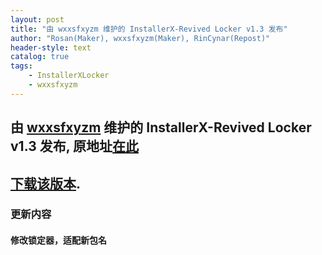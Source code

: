 ```yaml
---
layout: post
title: "由 wxxsfxyzm 维护的 InstallerX-Revived Locker v1.3 发布"
author: "Rosan(Maker), wxxsfxyzm(Maker), RinCynar(Repost)"
header-style: text
catalog: true
tags:
    - InstallerXLocker
    - wxxsfxyzm
---
```


## 由 [wxxsfxyzm](https://github.com/wxxsfxyzm) 维护的 InstallerX-Revived Locker v1.3 发布, 原地址[在此](https://github.com/wxxsfxyzm/InstallerX-Revived/releases/tag/v2.2)
## [下载该版本](/file/InstallerX_Locker-wxxsfxyzm-1.3.apk).

### 更新内容

#### 修改锁定器，适配新包名
